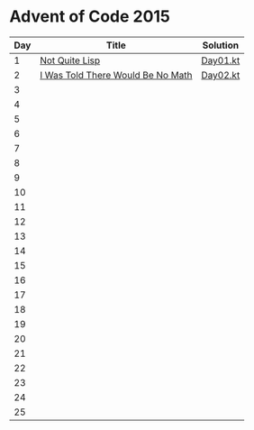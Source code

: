 # Advent of Code 2015

| Day | Title                                                                    | Solution                                       |
|-----|--------------------------------------------------------------------------|------------------------------------------------|
| 1   | [Not Quite Lisp](https://adventofcode.com/2015/day/1)                    | [Day01.kt](src/main/kotlin/solutions/Day01.kt) |
| 2   | [I Was Told There Would Be No Math](https://adventofcode.com/2015/day/2) | [Day02.kt](src/main/kotlin/solutions/Day02.kt) |                                                |
| 3   |                                                                          |                                                |
| 4   |                                                                          |                                                |
| 5   |                                                                          |                                                |
| 6   |                                                                          |                                                |
| 7   |                                                                          |                                                |
| 8   |                                                                          |                                                |
| 9   |                                                                          |                                                |
| 10  |                                                                          |                                                |
| 11  |                                                                          |                                                |
| 12  |                                                                          |                                                |
| 13  |                                                                          |                                                |
| 14  |                                                                          |                                                |
| 15  |                                                                          |                                                |
| 16  |                                                                          |                                                |
| 17  |                                                                          |                                                |
| 18  |                                                                          |                                                |
| 19  |                                                                          |                                                |
| 20  |                                                                          |                                                |
| 21  |                                                                          |                                                |
| 22  |                                                                          |                                                |
| 23  |                                                                          |                                                |
| 24  |                                                                          |                                                |
| 25  |                                                                          |                                                |
